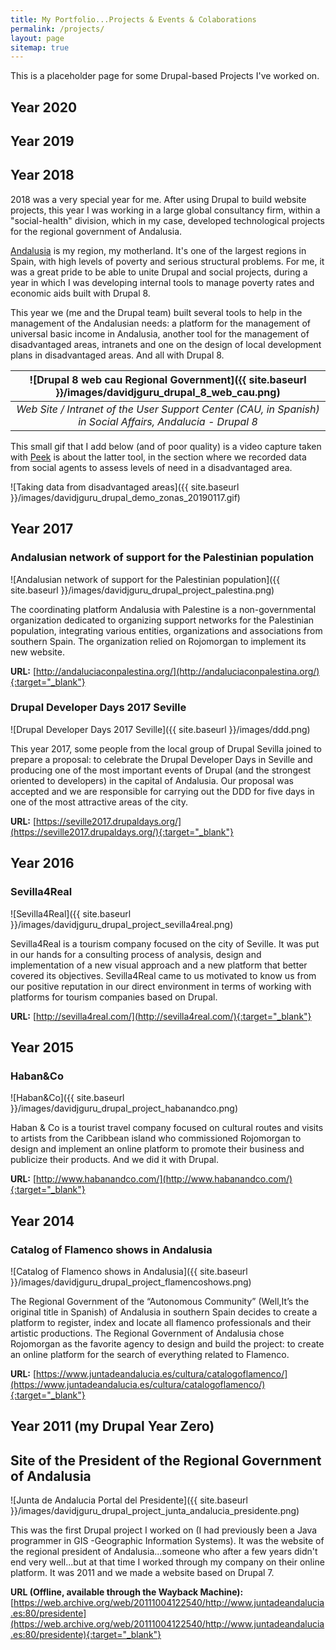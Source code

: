 ```yaml
---
title: My Portfolio...Projects & Events & Colaborations
permalink: /projects/
layout: page
sitemap: true
---
```

This is a placeholder page for some Drupal-based Projects I've worked on.

## Year 2020 



## Year 2019



## Year 2018 

2018 was a very special year for me. After using Drupal to build website projects, this year I was working in a large global consultancy firm, within a "social-health" division, which in my case, developed technological projects for the regional government of Andalusia.  

[Andalusia](https://en.wikipedia.org/wiki/Andalusia) is my region, my motherland. It's one of the largest regions in Spain, with high levels of poverty and serious structural problems. For me, it was a great pride to be able to unite Drupal and social projects, during a year in which I was developing internal tools to manage poverty rates and economic aids built with Drupal 8.  

This year we (me and the Drupal team) built several tools to help in the management of the Andalusian needs: a platform for the management of universal basic income in Andalusia, another tool for the management of disadvantaged areas, intranets and one on the design of local development plans in disadvantaged areas. And all with Drupal 8.  

| ![Drupal 8 web cau Regional Government]({{ site.baseurl }}/images/davidjguru_drupal_8_web_cau.png) |
|:--:|
| *Web Site / Intranet of the User Support Center (CAU, in Spanish) in Social Affairs, Andalucia - Drupal 8* |


This small gif that I add below (and of poor quality) is a video capture taken with [Peek](https://github.com/phw/peek) is about the latter tool, in the section where we recorded data from social agents to assess levels of need in a disadvantaged area. 

![Taking data from disadvantaged areas]({{ site.baseurl }}/images/davidjguru_drupal_demo_zonas_20190117.gif)  



## Year 2017
### Andalusian network of support for the Palestinian population

![Andalusian network of support for the Palestinian population]({{ site.baseurl }}/images/davidjguru_drupal_project_palestina.png)


The coordinating platform Andalusia with Palestine is a non-governmental organization dedicated to organizing support networks for the Palestinian population, integrating various entities, organizations and associations from southern Spain.
The organization relied on Rojomorgan to implement its new website.

**URL:** [http://andaluciaconpalestina.org/](http://andaluciaconpalestina.org/){:target="_blank"}

### Drupal Developer Days 2017 Seville
![Drupal Developer Days 2017 Seville]({{ site.baseurl }}/images/ddd.png)

This year 2017, some people from the local group of Drupal Sevilla joined to prepare a proposal: to celebrate the Drupal Developer Days in Seville and producing one of the most important events of Drupal (and the strongest oriented to developers) in the capital of Andalusia. Our proposal was accepted and we are responsible for carrying out the DDD for five days in one of the most attractive areas of the city.

**URL:** [https://seville2017.drupaldays.org/](https://seville2017.drupaldays.org/){:target="_blank"}


## Year 2016
### Sevilla4Real
![Sevilla4Real]({{ site.baseurl }}/images/davidjguru_drupal_project_sevilla4real.png)

Sevilla4Real is a tourism company focused on the city of Seville. It was put in our hands for a consulting process of analysis, design and implementation of a new visual approach and a new platform that better covered its objectives.
Sevilla4Real came to us motivated to know us from our positive reputation in our direct environment in terms of working with platforms for tourism companies based on Drupal.

**URL:** [http://sevilla4real.com/](http://sevilla4real.com/){:target="_blank"}


## Year 2015
### Haban&Co
![Haban&Co]({{ site.baseurl }}/images/davidjguru_drupal_project_habanandco.png)

Haban & Co is a tourist travel company focused on cultural routes and visits to artists from the Caribbean island who commissioned Rojomorgan to design and implement an online platform to promote their business and publicize their products. And we did it with Drupal.

**URL:** [http://www.habanandco.com/](http://www.habanandco.com/){:target="_blank"}

## Year 2014
### Catalog of Flamenco shows in Andalusia
![Catalog of Flamenco shows in Andalusia]({{ site.baseurl }}/images/davidjguru_drupal_project_flamencoshows.png)

The Regional Government of the “Autonomous Community” (Well,It’s the original title in Spanish) of Andalusia in southern Spain decides to create a platform to register, index and locate all flamenco professionals and their artistic productions.
The Regional Government of Andalusia chose Rojomorgan as the favorite agency to design and build the project: to create an online platform for the search of everything related to Flamenco.

**URL:** [https://www.juntadeandalucia.es/cultura/catalogoflamenco/](https://www.juntadeandalucia.es/cultura/catalogoflamenco/){:target="_blank"}

## Year 2011 (my Drupal Year Zero)
## Site of the President of the Regional Government of Andalusia
 ![Junta de Andalucia Portal del Presidente]({{ site.baseurl }}/images/davidjguru_drupal_project_junta_andalucia_presidente.png)  
 
 
 This was the first Drupal project I worked on (I had previously been a Java programmer in GIS -Geographic Information Systems).
It was the website of the regional president of Andalusia...someone who after a few years didn't end very well...but at that time I worked through my company on their online platform. It was 2011 and we made a website based on Drupal 7.

**URL (Offline, available through the Wayback Machine):** [https://web.archive.org/web/20111004122540/http://www.juntadeandalucia.es:80/presidente](https://web.archive.org/web/20111004122540/http://www.juntadeandalucia.es:80/presidente){:target="_blank"}
